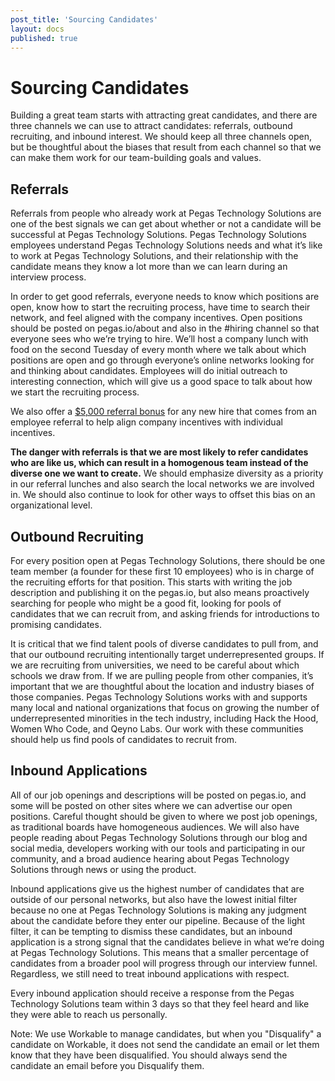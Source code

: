```yaml
---
post_title: 'Sourcing Candidates'
layout: docs
published: true
---
```

# Sourcing Candidates

Building a great team starts with attracting great candidates, and there are three channels we can use to attract candidates: referrals, outbound recruiting, and inbound interest.  We should keep all three channels open, but be thoughtful about the biases that result from each channel so that we can make them work for our team-building goals and values.

## Referrals

Referrals from people who already work at Pegas Technology Solutions are one of the best signals we can get about whether or not a candidate will be successful at Pegas Technology Solutions. Pegas Technology Solutions employees understand Pegas Technology Solutions needs and what it’s like to work at Pegas Technology Solutions, and their relationship with the candidate means they know a lot more than we can learn during an interview process.

In order to get good referrals, everyone needs to know which positions are open, know how to start the recruiting process, have time to search their network, and feel aligned with the company incentives. Open positions should be posted on pegas.io/about and also in the #hiring channel so that everyone sees who we’re trying to hire. We’ll host a company lunch with food on the second Tuesday of every month where we talk about which positions are open and go through everyone’s online networks looking for and thinking about candidates. Employees will do initial outreach to interesting connection, which will give us a good space to talk about how we start the recruiting process.

We also offer a [$5,000 referral bonus](https://github.com/pegastechs/pegas-handbook/blob/master/Benefits%20and%20Perks/Referral%20Bonuses.md) for any new hire that comes from an employee referral to help align company incentives with individual incentives.

**The danger with referrals is that we are most likely to refer candidates who are like us, which can result in a homogenous team instead of the diverse one we want to create.** We should emphasize diversity as a priority in our referral lunches and also search the local networks we are involved in. We should also continue to look for other ways to offset this bias on an organizational level.

## Outbound Recruiting

For every position open at Pegas Technology Solutions, there should be one team member (a founder for these first 10 employees) who is in charge of the recruiting efforts for that position. This starts with writing the job description and publishing it on the pegas.io, but also means proactively searching for people who might be a good fit, looking for pools of candidates that we can recruit from, and asking friends for introductions to promising candidates.

It is critical that we find talent pools of diverse candidates to pull from, and that our outbound recruiting intentionally target underrepresented groups. If we are recruiting from universities, we need to be careful about which schools we draw from. If we are pulling people from other companies, it’s important that we are thoughtful about the location and industry biases of those companies. Pegas Technology Solutions works with and supports many local and national organizations that focus on growing the number of underrepresented minorities in the tech industry, including Hack the Hood, Women Who Code, and Qeyno Labs. Our work with these communities should help us find pools of candidates to recruit from.

## Inbound Applications

All of our job openings and descriptions will be posted on pegas.io, and some will be posted on other sites where we can advertise our open positions. Careful thought should be given to where we post job openings, as traditional boards have homogeneous audiences. We will also have people reading about Pegas Technology Solutions through our blog and social media, developers working with our tools and participating in our community, and a broad audience hearing about Pegas Technology Solutions through news or using the product.

Inbound applications give us the highest number of candidates that are outside of our personal networks, but also have the lowest initial filter because no one at Pegas Technology Solutions is making any judgment about the candidate before they enter our pipeline. Because of the light filter, it can be tempting to dismiss these candidates, but an inbound application is a strong signal that the candidates believe in what we’re doing at Pegas Technology Solutions. This means that a smaller percentage of candidates from a broader pool will progress through our interview funnel. Regardless, we still need to treat inbound applications with respect. 

Every inbound application should receive a response from the Pegas Technology Solutions team within 3 days so that they feel heard and like they were able to reach us personally.

Note: We use Workable to manage candidates, but when you "Disqualify" a candidate on Workable, it does not send the candidate an email or let them know that they have been disqualified. You should always send the candidate an email before you Disqualify them.

